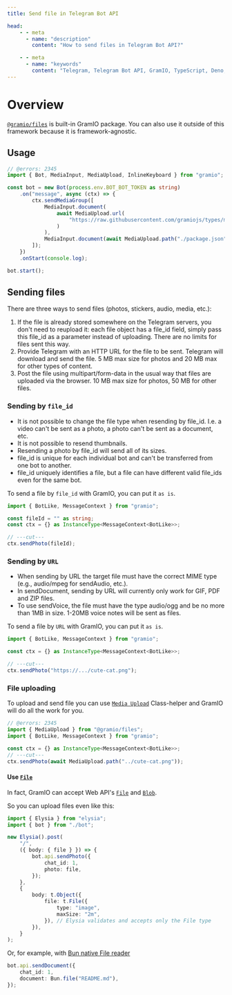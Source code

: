 ```yaml
---
title: Send file in Telegram Bot API

head:
    - - meta
      - name: "description"
        content: "How to send files in Telegram Bot API?"

    - - meta
      - name: "keywords"
        content: "Telegram, Telegram Bot API, GramIO, TypeScript, Deno, Bun, Node.JS, Nodejs, file upload, file_id, attach, Bun.file, fs, file system"
---
```


# Overview

[`@gramio/files`](https://github.com/gramiojs/files) is built-in GramIO package. You can also use it outside of this framework because it is framework-agnostic.

## Usage

```ts twoslash
// @errors: 2345
import { Bot, MediaInput, MediaUpload, InlineKeyboard } from "gramio";

const bot = new Bot(process.env.BOT_BOT_TOKEN as string)
    .on("message", async (ctx) => {
        ctx.sendMediaGroup([
            MediaInput.document(
                await MediaUpload.url(
                    "https://raw.githubusercontent.com/gramiojs/types/main/README.md"
                )
            ),
            MediaInput.document(await MediaUpload.path("./package.json")),
        ]);
    })
    .onStart(console.log);

bot.start();
```

## Sending files

There are three ways to send files (photos, stickers, audio, media, etc.):

1. If the file is already stored somewhere on the Telegram servers, you don't need to reupload it: each file object has a file_id field, simply pass this file_id as a parameter instead of uploading. There are no limits for files sent this way.
2. Provide Telegram with an HTTP URL for the file to be sent. Telegram will download and send the file. 5 MB max size for photos and 20 MB max for other types of content.
3. Post the file using multipart/form-data in the usual way that files are uploaded via the browser. 10 MB max size for photos, 50 MB for other files.

### Sending by `file_id`

-   It is not possible to change the file type when resending by file_id. I.e. a video can't be sent as a photo, a photo can't be sent as a document, etc.
-   It is not possible to resend thumbnails.
-   Resending a photo by file_id will send all of its sizes.
-   file_id is unique for each individual bot and can't be transferred from one bot to another.
-   file_id uniquely identifies a file, but a file can have different valid file_ids even for the same bot.

To send a file by `file_id` with GramIO, you can put it `as is`.

```ts twoslash
import { BotLike, MessageContext } from "gramio";

const fileId = "" as string;
const ctx = {} as InstanceType<MessageContext<BotLike>>;

// ---cut---
ctx.sendPhoto(fileId);
```

### Sending by `URL`

-   When sending by URL the target file must have the correct MIME type (e.g., audio/mpeg for sendAudio, etc.).
-   In sendDocument, sending by URL will currently only work for GIF, PDF and ZIP files.
-   To use sendVoice, the file must have the type audio/ogg and be no more than 1MB in size. 1-20MB voice notes will be sent as files.

To send a file by `URL` with GramIO, you can put it `as is`.

```ts twoslash
import { BotLike, MessageContext } from "gramio";

const ctx = {} as InstanceType<MessageContext<BotLike>>;

// ---cut---
ctx.sendPhoto("https://.../cute-cat.png");
```

### File uploading

To upload and send file you can use [`Media Upload`](/files/media-upload.html) Class-helper and GramIO will do all the work for you.

```ts twoslash
// @errors: 2345
import { MediaUpload } from "@gramio/files";
import { BotLike, MessageContext } from "gramio";

const ctx = {} as InstanceType<MessageContext<BotLike>>;
// ---cut---
ctx.sendPhoto(await MediaUpload.path("../cute-cat.png"));
```

#### Use [`File`](https://developer.mozilla.org/en-US/docs/Web/API/File)

In fact, GramIO can accept Web API's [`File`](https://developer.mozilla.org/en-US/docs/Web/API/File) and [`Blob`](https://developer.mozilla.org/en-US/docs/Web/API/Blob).

So you can upload files even like this:

```ts
import { Elysia } from "elysia";
import { bot } from "./bot";

new Elysia().post(
    "/",
    ({ body: { file } }) => {
        bot.api.sendPhoto({
            chat_id: 1,
            photo: file,
        });
    },
    {
        body: t.Object({
            file: t.File({
                type: "image",
                maxSize: "2m",
            }), // Elysia validates and accepts only the File type
        }),
    }
);
```

Or, for example, with [Bun native File reader](https://bun.sh/docs/api/file-io#reading-files-bun-file)

```ts
bot.api.sendDocument({
    chat_id: 1,
    document: Bun.file("README.md"),
});
```
